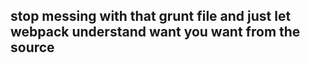 ## stop messing with that grunt file and just let **webpack** understand want you want from the source
